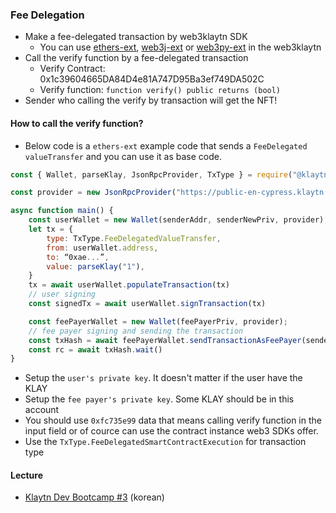 ### Fee Delegation

- Make a fee-delegated transaction by web3klaytn SDK
  - You can use [ethers-ext](https://github.com/klaytn/web3klaytn/tree/dev/ethers-ext), [web3j-ext](https://github.com/klaytn/web3klaytn/tree/dev/web3j-ext) or [web3py-ext](https://github.com/klaytn/web3klaytn/tree/dev/web3py-ext) in the web3klaytn
- Call the verify function by a fee-delegated transaction
  - Verify Contract: 0x1c39604665DA84D4e81A747D95Ba3ef749DA502C
  - Verify function: ```function verify() public returns (bool)```
- Sender who calling the verify by transaction will get the NFT!

#### How to call the verify function?
- Below code is a `ethers-ext` example code that sends a `FeeDelegated valueTransfer` and you can use it as base code.
```javascript
const { Wallet, parseKlay, JsonRpcProvider, TxType } = require("@klaytn/ethers-ext");

const provider = new JsonRpcProvider("https://public-en-cypress.klaytn.net");

async function main() {
    const userWallet = new Wallet(senderAddr, senderNewPriv, provider);
    let tx = {
        type: TxType.FeeDelegatedValueTransfer,
        from: userWallet.address,
        to: “0xae...”,
        value: parseKlay("1"),
    }
    tx = await userWallet.populateTransaction(tx)
    // user signing
    const signedTx = await userWallet.signTransaction(tx)

    const feePayerWallet = new Wallet(feePayerPriv, provider);
    // fee payer signing and sending the transaction
    const txHash = await feePayerWallet.sendTransactionAsFeePayer(senderTxHashRLP);
    const rc = await txHash.wait()
}
```
- Setup the `user's private key`. It doesn't matter if the user have the KLAY
- Setup the `fee payer's private key`. Some KLAY should be in this account
- You should use `0xfc735e99` data that means calling verify function in the input field or of cource can use the contract instance web3 SDKs offer.
- Use the `TxType.FeeDelegatedSmartContractExecution` for transaction type

#### Lecture
- [Klaytn Dev Bootcamp #3](https://www.youtube.com/watch?v=NJbTWPYTpTg&list=PLmYPZbd2veWKWZGbT3kxnjRr9sJAYDiOs&index=3) (korean)